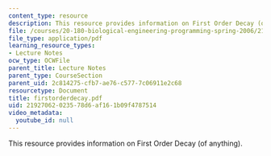 ```yaml
---
content_type: resource
description: This resource provides information on First Order Decay (of anything).
file: /courses/20-180-biological-engineering-programming-spring-2006/21927062023578d6af161b09f4787514_firstorderdecay.pdf
file_type: application/pdf
learning_resource_types:
- Lecture Notes
ocw_type: OCWFile
parent_title: Lecture Notes
parent_type: CourseSection
parent_uid: 2c814275-cfb7-ae76-c577-7c06911e2c68
resourcetype: Document
title: firstorderdecay.pdf
uid: 21927062-0235-78d6-af16-1b09f4787514
video_metadata:
  youtube_id: null
---
```

This resource provides information on First Order Decay (of anything).

